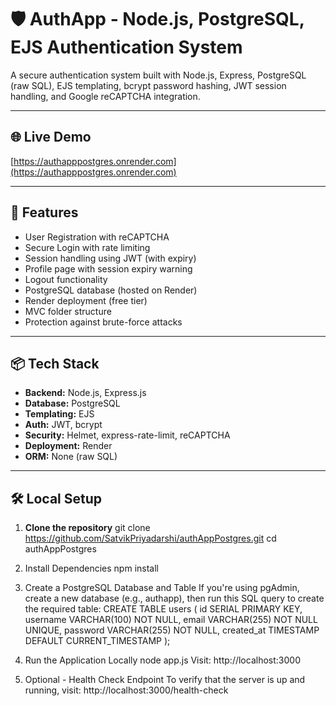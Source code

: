 # 🛡️ AuthApp - Node.js, PostgreSQL, EJS Authentication System

A secure authentication system built with Node.js, Express, PostgreSQL (raw SQL), EJS templating, bcrypt password hashing, JWT session handling, and Google reCAPTCHA integration.

---

## 🌐 Live Demo

[https://authapppostgres.onrender.com](https://authapppostgres.onrender.com)

---

## 📁 Features

- User Registration with reCAPTCHA
- Secure Login with rate limiting
- Session handling using JWT (with expiry)
- Profile page with session expiry warning
- Logout functionality
- PostgreSQL database (hosted on Render)
- Render deployment (free tier)
- MVC folder structure
- Protection against brute-force attacks

---

## 📦 Tech Stack

- **Backend:** Node.js, Express.js
- **Database:** PostgreSQL
- **Templating:** EJS
- **Auth:** JWT, bcrypt
- **Security:** Helmet, express-rate-limit, reCAPTCHA
- **Deployment:** Render
- **ORM:** None (raw SQL)

---

## 🛠️ Local Setup

1. **Clone the repository**
git clone https://github.com/SatvikPriyadarshi/authAppPostgres.git
cd authAppPostgres

2. Install Dependencies
npm install

3. Create a PostgreSQL Database and Table
If you're using pgAdmin, create a new database (e.g., authapp), then run this SQL query to create the required table:
CREATE TABLE users (
  id SERIAL PRIMARY KEY,
  username VARCHAR(100) NOT NULL,
  email VARCHAR(255) NOT NULL UNIQUE,
  password VARCHAR(255) NOT NULL,
  created_at TIMESTAMP DEFAULT CURRENT_TIMESTAMP
);

5. Run the Application Locally
node app.js
Visit: http://localhost:3000

6. Optional - Health Check Endpoint
To verify that the server is up and running, visit:
http://localhost:3000/health-check
